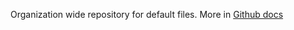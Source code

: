 Organization wide repository for default files.
More in [Github docs](https://docs.github.com/en/communities/setting-up-your-project-for-healthy-contributions/creating-a-default-community-health-file)
